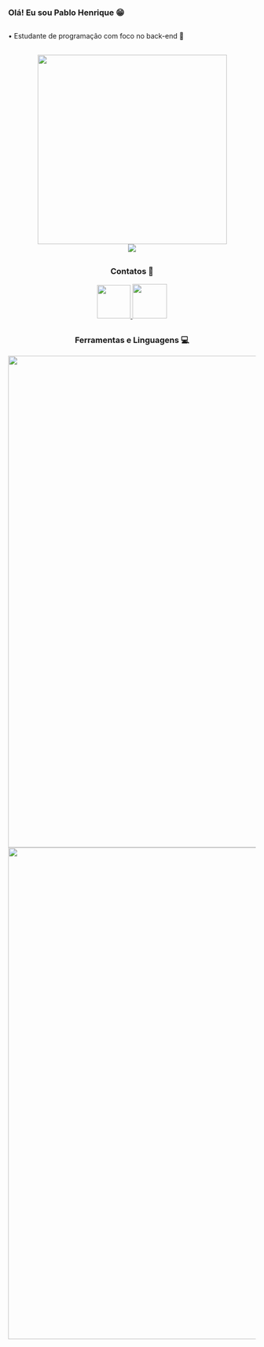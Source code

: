 


### Olá! Eu sou Pablo Henrique 😁

##
• Estudante de programação com foco no back-end 👾
##

<div align="center">
  <img width="385px" src="https://github-readme-stats.anuraghazra1.vercel.app/api/top-langs/?username=pablohenriq01&layout=compact&theme=onedark" />
</div>

<div align="center">
  <a href="https://github.com/pablohenriq01t">
    <img src="https://github-readme-streak-stats.herokuapp.com?user=pablohenriq01&theme=rising-sun&hide_border=true&exclude_days=Sun" />
  </a>
  

##

### Contatos 📨

<div>
  <a href="https://www.linkedin.com/in/pabloh01/">
    <img src="https://skillicons.dev/icons?i=linkedin" width="68"/>
  </a>
  <a href="mailto:pablohenriqq01@gmail.com">
    <img src="https://skillicons.dev/icons?i=gmail" width="70"/>
  </a>
 </br>
</div>

##

### Ferramentas e Linguagens 💻

<div align="left">
  <img src="https://skillicons.dev/icons?i=linux,windows,java,spring,maven,cs,dotnet" width="1000">
  <img src="https://skillicons.dev/icons?i=py,flask,js,bootstrap,html,css,postgresql,mysql" width="1000">
</div>
